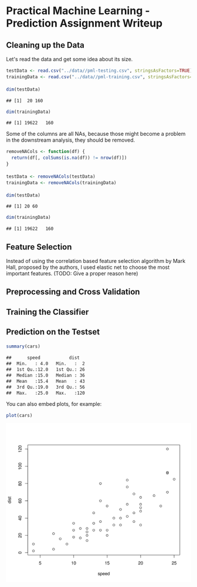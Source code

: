 Practical Machine Learning - Prediction Assignment Writeup
========================================================

## Cleaning up the Data
Let's read the data and get some idea about its size.

```r
testData <- read.csv("../data//pml-testing.csv", stringsAsFactors=TRUE)
trainingData <- read.csv("../data//pml-training.csv", stringsAsFactors=TRUE)

dim(testData)
```

```
## [1]  20 160
```

```r
dim(trainingData)
```

```
## [1] 19622   160
```
Some of the columns are all NAs, because those might become a problem in the downstream analysis, they should be removed.

```r
removeNACols <- function(df) {
  return(df[, colSums(is.na(df)) != nrow(df)])
}

testData <- removeNACols(testData)
trainingData <- removeNACols(trainingData)

dim(testData)
```

```
## [1] 20 60
```

```r
dim(trainingData)
```

```
## [1] 19622   160
```

## Feature Selection
Instead of using the correlation based feature selection algorithm by Mark Hall, proposed by the authors, I used elastic net to choose the most important features. (TODO: Give a proper reason here)

## Preprocessing and Cross Validation

## Training the Classifier

## Prediction on the Testset


```r
summary(cars)
```

```
##      speed           dist    
##  Min.   : 4.0   Min.   :  2  
##  1st Qu.:12.0   1st Qu.: 26  
##  Median :15.0   Median : 36  
##  Mean   :15.4   Mean   : 43  
##  3rd Qu.:19.0   3rd Qu.: 56  
##  Max.   :25.0   Max.   :120
```

You can also embed plots, for example:


```r
plot(cars)
```

![plot of chunk unnamed-chunk-4](figure/unnamed-chunk-4.svg) 

